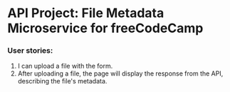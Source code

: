 
# API Project: File Metadata Microservice for freeCodeCamp

###    User stories:
1. I can upload a file with the form.
1. After uploading a file, the page will display the response from the API, describing the file's metadata.